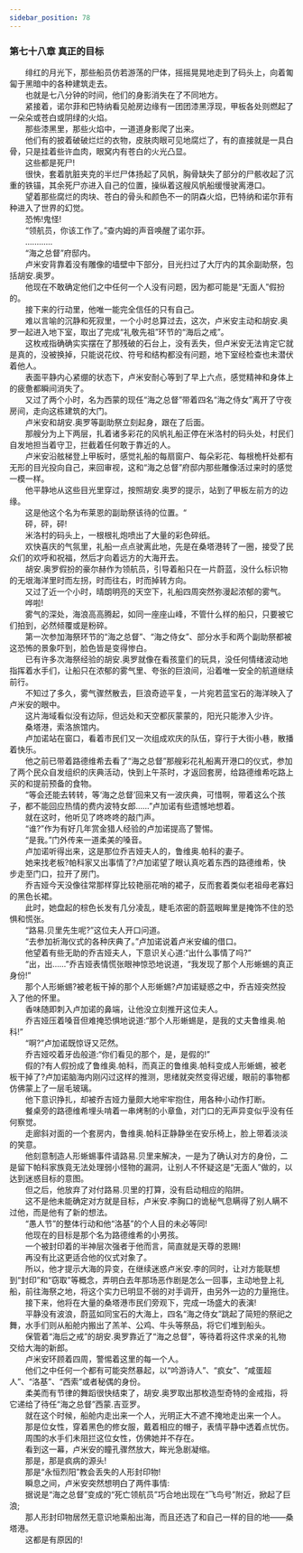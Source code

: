 ```yaml
---
sidebar_position: 78
---
```

### 第七十八章 真正的目标  


　　绯红的月光下，那些船员仿若游荡的尸体，摇摇晃晃地走到了码头上，向着匍匐于黑暗中的各种建筑走去。  
　　也就是七八分钟的时间，他们的身影消失在了不同地方。  
　　紧接着，诺尔菲和巴特纳看见舱房边缘有一团团漆黑浮现，甲板各处则燃起了一朵朵或苍白或阴绿的火焰。  
　　那些漆黑里，那些火焰中，一道道身影爬了出来。  
　　他们有的披着破破烂烂的衣物，皮肤肉眼可见地腐烂了，有的直接就是一具白骨，只是挂着些许血肉，眼窝内有苍白的火光凸显。  
　　这些都是死尸!  
　　很快，套着肮脏夹克的半烂尸体扬起了风帆，胸骨缺失了部分的尸骸收起了沉重的铁锚，其余死尸亦进入自己的位置，操纵着这艘风帆船缓慢驶离港口。  
　　望着那些腐烂的肉块、苍白的骨头和颜色不一的阴森火焰，巴特纳和诺尔菲有种进入了世界的幻觉。  
　　恐怖!鬼怪!  
　　“领航员，你该工作了。”查内姆的声音唤醒了诺尔菲。  
　　............  
　　“海之总督”府邸内。  
　　卢米安背靠着没有雕像的墙壁中下部分，目光扫过了大厅内的其余副助祭，包括胡安.奥罗。  
　　他现在不敢确定他们之中任何一个人没有问题，因为都可能是“无面人”假扮的。  
　　接下来的行动里，他唯一能完全信任的只有自己。  
　　难以言喻的沉静和死寂里，一个小时总算过去，这次，卢米安主动和胡安.奥罗一起进入地下室，取出了完成“礼敬先祖”环节的“海后之戒”。  
　　这枚戒指确确实实摆在了那残破的石台上，没有丢失，但卢米安无法肯定它就是真的，没被换掉，只能说花纹、符号和结构都没有问题，地下室经检查也未潜伏着他人。  
　　表面平静内心紧绷的状态下，卢米安耐心等到了早上六点，感觉精神和身体上的疲惫都瞬间消失了。  
　　又过了两个小时，名为西蒙的现任“海之总督”带着四名“海之侍女”离开了守夜房间，走向这栋建筑的大门。  
　　卢米安和胡安.奥罗等副助祭立刻起身，跟在了后面。  
　　那艘分为上下两层，扎着诸多彩花的风帆礼船正停在米洛村的码头处，村民们自发地担当着守卫，拦截着任何敢于靠近的人。  
　　卢米安沿舷梯登上甲板时，感觉礼船的每扇窗户、每朵彩花、每根桅杆处都有无形的目光投向自己，来回审视，这和“海之总督”府邸内那些雕像活过来时的感觉一模一样。  
　　他平静地从这些目光里穿过，按照胡安.奥罗的提示，站到了甲板左前方的边缘。  
　　这是他这个名为布莱恩的副助祭该待的位置。“  
　　砰，砰，砰!  
　　米洛村的码头上，一根根礼炮喷出了大量的彩色碎纸。  
　　欢快喜庆的气氛里，礼船一点点驶离此地，先是在桑塔港转了一圈，接受了民众们的欢呼和祝福，然后才向着远方的大海开去。  
　　胡安.奥罗假扮的豪尔赫作为领航员，引导着船只在一片蔚蓝，没什么标识物的无垠海洋里时而左拐，时而往右，时而掉转方向。  
　　又过了近一个小时，晴朗明亮的天空下，礼船四周突然弥漫起浓郁的雾气。  
　　哗啦!  
　　雾气的深处，海浪高高腾起，如同一座座山峰，不管什么样的船只，只要被它们拍到，必然倾覆或是粉碎。  
　　第一次参加海祭环节的“海之总督”、“海之侍女”、部分水手和两个副助祭都被这恐怖的景象吓到，脸色皆是变得惨白。  
　　已有许多次海祭经验的胡安.奥罗就像在看孩童们的玩具，没任何情绪波动地指挥着水手们，让船只在浓郁的雾气里、夸张的巨浪间，沿着唯一安全的航道继续前行。  
　　不知过了多久，雾气骤然散去，巨浪奇迹平复，一片宛若蓝宝石的海洋映入了卢米安的眼中。  
　　这片海域看似没有边际，但远处和天空都灰蒙蒙的，阳光只能渗入少许。  
　　桑塔港，索洛旅馆内。  
　　卢加诺站在窗口，看着市民们又一次组成欢庆的队伍，穿行于大街小巷，散播着快乐。  
　　他之前已带着路德维希去看了“海之总督”那艘彩花礼船离开港口的仪式，参加了两个民众自发组织的庆典活动，快到上午茶时，才返回套房，给路德维希吃路上买的和提前预备的食物。  
　　“等会还能去转转，等‘海之总督’回来又有一波庆典，可惜啊，带着这么个孩子，都不能回应热情的费内波特女郎……”卢加诺有些遗憾地想着。  
　　就在这时，他听见了咚咚咚的敲门声。  
　　“谁?”作为有好几年赏金猎人经验的卢加诺提高了警惕。  
　　“是我。”门外传来一道柔美的嗓音。  
　　卢加诺听得出来，这是那位乔吉娅夫人的，鲁维奥.帕科的妻子。  
　　她来找老板?帕科家又出事情了?卢加诺望了眼认真吃着东西的路德维希，快步走至门口，拉开了房门。  
　　乔吉娅今天没像往常那样穿比较艳丽花哨的裙子，反而套着类似老祖母老寡妇的黑色长裙。  
　　此时，她盘起的棕色长发有几分凌乱，睫毛浓密的蔚蓝眼眸里是掩饰不住的恐惧和慌张。  
　　“路易.贝里先生呢?”这位夫人开口问道。  
　　“去参加祈海仪式的各种庆典了。”卢加诺说着卢米安编的借口。  
　　他望着有些无助的乔吉娅夫人，下意识关心道:“出什么事情了吗?”  
　　“出，出……”乔吉娅表情慌张眼神惊恐地说道，“我发现了那个人形蜥蜴的真正身份!”  
　　那个人形蜥蜴?被老板干掉的那个人形蜥蜴?卢加诺疑惑之中，乔吉娅突然投入了他的怀里。  
　　香味随即刺入卢加诺的鼻端，让他没立刻推开这位夫人。  
　　乔吉娅压着嗓音但难掩恐惧地说道:“那个人形蜥蜴是，是我的丈夫鲁维奥.帕科!”  
　　“啊?”卢加诺既惊讶又茫然。  
　　乔吉娅咬着牙齿般道:“你们看见的那个，是，是假的!”  
　　假的?有人假扮成了鲁维奥.帕科，而真正的鲁维奥.帕科变成人形蜥蜴，被老板干掉了?卢加诺脑海内刚闪过这样的推测，思绪就突然变得迟缓，眼前的事物都仿佛蒙上了一层毛玻璃。  
　　他下意识挣扎，却被乔吉娅力量颇大地牢牢抱住，用各种小动作打断。  
　　餐桌旁的路德维希埋头啃着一串烤制的小章鱼，对门口的无声异变似乎没有任何察觉。  
　　走廊斜对面的一个套房内，鲁维奥.帕科正静静坐在安乐椅上，脸上带着淡淡的笑意。  
　　他刻意制造人形蜥蜴事件请路易.贝里来解决，一是为了确认对方的身份，二是留下帕科家族竟无法处理弱小怪物的漏洞，让别人不怀疑这是“无面人”做的，以达到迷惑目标的意图。  
　　但之后，他放弃了对付路易.贝里的打算，没有启动相应的陷阱。  
　　这不是他未能确定对方就是目标，卢米安.李胸口的诡秘气息瞒得了别人瞒不过他，而是他有了新的想法。  
　　“愚人节”的整体行动和他“洛基”的个人目的未必等同!  
　　他现在的目标是那个名为路德维希的小男孩。  
　　一个被封印着的半神层次强者于他而言，简直就是天尊的恩赐!  
　　再没有比这更适合他的仪式对象了。  
　　所以，他才提示大海的异变，在继续迷惑卢米安.李的同时，让对方能联想到“封印”和“窃取”等概念，弄明白去年那场恶作剧是怎么一回事，主动地登上礼船，前往海祭之地，将这个实力已明显不弱的对手调开，由另外一边的力量拖住。  
　　接下来，他将在大量的桑塔港市民们旁观下，完成一场盛大的表演!  
　　平静没有波浪，蔚蓝如同宝石的大海上，四名“海之侍女”跳起了简短的祭祀之舞，水手们则从船舱内搬出了羔羊、公鸡、牛头等祭品，将它们堆到船头。  
　　保管着“海后之戒”的胡安.奥罗靠近了“海之总督”，等待着将这件求亲的礼物交给大海的新郎。  
　　卢米安环顾着四周，警惕着这里的每一个人。  
　　他们之中任何一个都有可能突然暴起，以“吟游诗人”、“疯女”、“咸蛋超人”、“洛基”、“西索”或者秘偶的身份。  
　　柔美而有节律的舞蹈很快结束了，胡安.奥罗取出那枚造型奇特的金戒指，将它递给了待任“海之总督”西蒙.吉亚罗。  
　　就在这个时候，船舱内走出来一个人，光明正大不遮不掩地走出来一个人。  
　　那是位女性，穿着黑色的修女服，戴着相应的帽子，表情平静中透着点忧伤。  
　　周围的水手们未阻拦这位女性，仿佛她并不存在。  
　　看到这一幕，卢米安的瞳孔骤然放大，眸光急剧凝缩。  
　　那是，那是疯病的源头!  
　　那是“永恒烈阳”教会丢失的人形封印物!  
　　瞬息之间，卢米安突然想明白了两件事情:  
　　据说是“海之总督”变成的“死亡领航员”巧合地出现在“飞鸟号”附近，掀起了巨浪;  
　　那人形封印物居然无意识地乘船出海，而且还选了和自己一样的目的地——桑塔港。  
　　这都是有原因的!  
